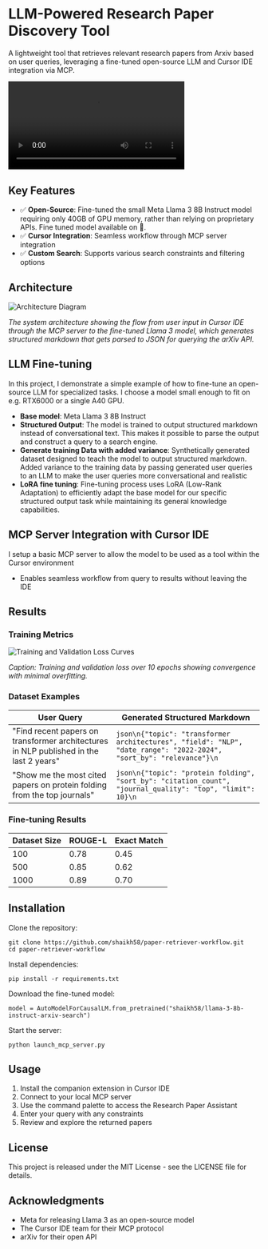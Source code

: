 # LLM-Powered Research Paper Discovery Tool

A lightweight tool that retrieves relevant research papers from Arxiv based on user queries, leveraging a fine-tuned open-source LLM and Cursor IDE integration via MCP.


<video width="70%" controls>
  <source src="demo_video.mp4" type="video/mp4">
  Your browser does not support the video tag.
</video>


## Key Features

- ✅ **Open-Source**: Fine-tuned the small Meta Llama 3 8B Instruct model requiring only 40GB of GPU memory, rather than relying on proprietary APIs. Fine tuned model available on 🤗.
- ✅ **Cursor Integration**: Seamless workflow through MCP server integration
- ✅ **Custom Search**: Supports various search constraints and filtering options

## Architecture

![Architecture Diagram](architecture_diagram.png)

*The system architecture showing the flow from user input in Cursor IDE through the MCP server to the fine-tuned Llama 3 model, which generates structured markdown that gets parsed to JSON for querying the arXiv API.*


## LLM Fine-tuning

In this project, I demonstrate a simple example of how to fine-tune an open-source LLM for specialized tasks. I choose a model small enough to fit on e.g. RTX6000 or a single A40 GPU.

- **Base model**: Meta Llama 3 8B Instruct
- **Structured Output**: The model is trained to output structured markdown instead of conversational text. This makes it possible to parse the output and construct a query to a search engine.
- **Generate training Data with added variance**: Synthetically generated dataset designed to teach the model to output structured markdown. Added variance to the training data by passing generated user queries to an LLM to make the user queries more conversational and realistic
- **LoRA fine tuning**: Fine-tuning process uses LoRA (Low-Rank Adaptation) to efficiently adapt the base model for our specific structured output task while maintaining its general knowledge capabilities.


## MCP Server Integration with Cursor IDE

I setup a basic MCP server to allow the model to be used as a tool within the Cursor environment

- Enables seamless workflow from query to results without leaving the IDE


## Results

### Training Metrics

![Training and Validation Loss Curves](training_loss_curve.png)

*Caption: Training and validation loss over 10 epochs showing convergence with minimal overfitting.*

### Dataset Examples

| User Query | Generated Structured Markdown |
|------------|------------------------------|
| "Find recent papers on transformer architectures in NLP published in the last 2 years" | ```json\n{"topic": "transformer architectures", "field": "NLP", "date_range": "2022-2024", "sort_by": "relevance"}\n``` |
| "Show me the most cited papers on protein folding from the top journals" | ```json\n{"topic": "protein folding", "sort_by": "citation_count", "journal_quality": "top", "limit": 10}\n``` |

### Fine-tuning Results

| Dataset Size | ROUGE-L | Exact Match 
|--------------|---------|-------------|
| 100  | 0.78    | 0.45        | 0.82              
| 500  | 0.85    | 0.62        | 0.91            
| 1000  | 0.89   | 0.70        | 0.95           


## Installation
Clone the repository: 
```
git clone https://github.com/shaikh58/paper-retriever-workflow.git
cd paper-retriever-workflow
```
Install dependencies: 
```
pip install -r requirements.txt
```
Download the fine-tuned model: 
```
model = AutoModelForCausalLM.from_pretrained("shaikh58/llama-3-8b-instruct-arxiv-search")
```
Start the server: 
```
python launch_mcp_server.py
```
## Usage

1. Install the companion extension in Cursor IDE
2. Connect to your local MCP server
3. Use the command palette to access the Research Paper Assistant
4. Enter your query with any constraints
5. Review and explore the returned papers

## License

This project is released under the MIT License - see the LICENSE file for details.

## Acknowledgments

- Meta for releasing Llama 3 as an open-source model
- The Cursor IDE team for their MCP protocol
- arXiv for their open API